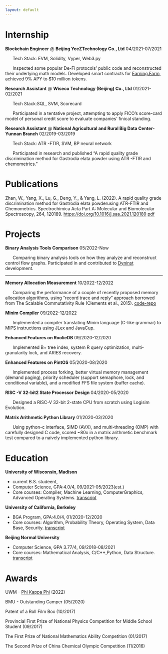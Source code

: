 ```yaml
---
layout: default
---
```


# Internship
**Blockchain Engineer** @ **Beijing YeeZTechnology Co., Ltd** 
04/2021-07/2021

&nbsp;&nbsp;&nbsp;&nbsp;&nbsp;&nbsp;Tech Stack: EVM, Solidity, Vyper, Web3.py

&nbsp;&nbsp;&nbsp;&nbsp;&nbsp;&nbsp;Inspected some popular De-Fi protocols’ public code and reconstructed their underlying math models. Developed smart contracts for [Earning.Farm](https://earning.farm/), achieved 9% APY to $10 million tokens.


**Research Assistant** @ **Wiseco Technology (Beijing) Co., Ltd**
01/2021-02/2021

&nbsp;&nbsp;&nbsp;&nbsp;&nbsp;&nbsp;Tech Stack:SQL, SVM, Scorecard

&nbsp;&nbsp;&nbsp;&nbsp;&nbsp;&nbsp;Participated in a tentative project, attempting to apply FICO’s score-card model of personal credit score to evaluate companies’ finical standing.

**Research Assistant** @ **National Agricultural and Rural Big Data Center-Yunnan Branch**
02/2019-03/2019

&nbsp;&nbsp;&nbsp;&nbsp;&nbsp;&nbsp;Tech Stack: ATR -FTIR, SVM, BP neural network

&nbsp;&nbsp;&nbsp;&nbsp;&nbsp;&nbsp;Participated in research and published “A rapid quality grade discrimination method for Gastrodia elata powder using ATR -FTIR and chemometrics.”

# Publications

Zhan, W., Yang, X., Lu, G., Deng, Y., &amp; Yang, L. (2022). A rapid quality grade discrimination method for Gastrodia elata powderusing ATR-FTIR and Chemometrics. Spectrochimica Acta Part A: Molecular and Biomolecular Spectroscopy, 264, 120189. https://doi.org/10.1016/j.saa.2021.120189 
[ pdf ](assets/A%20rapid%20quality%20grade%20discrimination%20method%20for%20Gastrodia%20elata%20powderusing%20ATR-FTIR%20and%20chemometrics.pdf)

# Projects

**Binary Analysis Tools Comparison**
05/2022-Now

&nbsp;&nbsp;&nbsp;&nbsp;&nbsp;&nbsp;Comparing binary analysis tools on how they analyze and reconstruct control flow graphs. Participated in and contributed to [Dyninst](https://github.com/dyninst/dyninst) development.


---

**Memory Allocation Measurement**
10/2022-12/2022

&nbsp;&nbsp;&nbsp;&nbsp;&nbsp;&nbsp;Comparing the performance of a couple of recently proposed memory allocation algorithms, using “record trace and reply” approach borrowed from The Scalable Commutativity Rule (Clements et al., 2015). [code-repo](https://github.com/evanwire/MemoryManagementSim)


**Minim Compiler**
09/2022-12/2022

&nbsp;&nbsp;&nbsp;&nbsp;&nbsp;&nbsp;Implemented a compiler translating Minim language (C-like grammar) to MIPS instructions using JLex and JavaCup.


**Enhanced Features on RoolieDB**
09/2020-12/2020

&nbsp;&nbsp;&nbsp;&nbsp;&nbsp;&nbsp;Implemented B+ tree index, system R query optimization, multi-granularity lock, and ARIES recovery.


**Enhanced Features on PintOS**
05/2020-08/2020

&nbsp;&nbsp;&nbsp;&nbsp;&nbsp;&nbsp;Implemented  process  forking,  better  virtual  memory  management  (demand  paging), priority scheduler (support semaphore, lock, and conditional variable), and a modified FFS file system (buffer cache).

**RISC -V 32-bit2 State Processor Design**
04/2020-05/2020

&nbsp;&nbsp;&nbsp;&nbsp;&nbsp;&nbsp;Designed a RISC-V 32-bit 2-state CPU from scratch using Logisim Evolution.


**Matrix Arithmetic Python Library**
01/2020-03/2020

&nbsp;&nbsp;&nbsp;&nbsp;&nbsp;&nbsp;Using python-c interface,  SIMD (AVX), and multi-threading (OMP) with carefully designed C  code, scored ~80x in a matrix arithmetic benchmark test compared to a naively implemented python library.



# Education

**University of Wisconsin, Madison**
* current B.S. studeent, 
* Computer Science, GPA:4.0/4, 09/2021-05/2023(est.)
* Core courses: Compiler, Machine Learning, ComputerGraphics, Advanced Operating Systems. [transcript](assets/transcript_uwm.pdf) 

**University of California, Berkeley**
* BGA Program, GPA:4.0/4, 01/2020-12/2020
* Core courses: Algorithm, Probability Theory, Operating System, Data Base, Security. [transcript](assets/transcript_ucb.pdf) 

**Beijing Normal University**
* Computer Science, GPA 3.77/4, 09/2018-08/2021
* Core courses: Mathematical Analysis, C/C++,Python, Data Structure. [transcript](assets/transcript_bnu.pdf) 

# Awards


UWM - [Phi Kappa Phi](assets/MembershipVerificationLetter.pdf) (2022)

BMU - Outstanding Camper (05/2020)

Patent of a Roll  Film  Box (10/2017)

Provincial  First  Prize  of National  Physics  Competition  for  Middle  School  Student  (09/2017)

The  First  Prize  of  National  Mathematics Ability Competition (01/2017)

The Second Prize of China Chemical Olympic Competition (11/2016)
